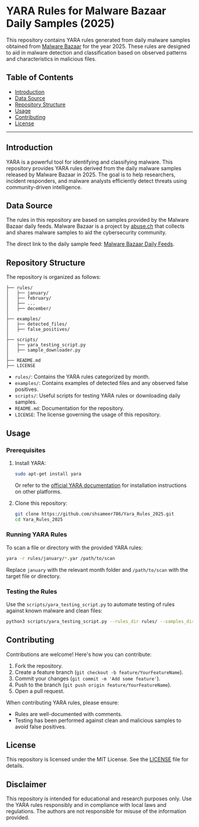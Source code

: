 
# YARA Rules for Malware Bazaar Daily Samples (2025)

This repository contains YARA rules generated from daily malware samples obtained from [Malware Bazaar](https://datalake.abuse.ch/malware-bazaar/daily/) for the year 2025. These rules are designed to aid in malware detection and classification based on observed patterns and characteristics in malicious files.

## Table of Contents

- [Introduction](#introduction)
- [Data Source](#data-source)
- [Repository Structure](#repository-structure)
- [Usage](#usage)
- [Contributing](#contributing)
- [License](#license)

---

## Introduction

YARA is a powerful tool for identifying and classifying malware. This repository provides YARA rules derived from the daily malware samples released by Malware Bazaar in 2025. The goal is to help researchers, incident responders, and malware analysts efficiently detect threats using community-driven intelligence.

## Data Source

The rules in this repository are based on samples provided by the Malware Bazaar daily feeds. Malware Bazaar is a project by [abuse.ch](https://abuse.ch/) that collects and shares malware samples to aid the cybersecurity community.

The direct link to the daily sample feed: [Malware Bazaar Daily Feeds](https://datalake.abuse.ch/malware-bazaar/daily/).

## Repository Structure

The repository is organized as follows:

```
├── rules/
│   ├── january/
│   ├── february/
│   ├── ...
│   ├── december/
│
├── examples/
│   ├── detected_files/
│   ├── false_positives/
│
├── scripts/
│   ├── yara_testing_script.py
│   ├── sample_downloader.py
│
├── README.md
├── LICENSE
```

- `rules/`: Contains the YARA rules categorized by month.
- `examples/`: Contains examples of detected files and any observed false positives.
- `scripts/`: Useful scripts for testing YARA rules or downloading daily samples.
- `README.md`: Documentation for the repository.
- `LICENSE`: The license governing the usage of this repository.

## Usage

### Prerequisites

1. Install YARA:

   ```bash
   sudo apt-get install yara
   ```

   Or refer to the [official YARA documentation](https://yara.readthedocs.io/en/stable/gettingstarted.html) for installation instructions on other platforms.

2. Clone this repository:

   ```bash
   git clone https://github.com/shsameer786/Yara_Rules_2025.git
   cd Yara_Rules_2025
   ```

### Running YARA Rules

To scan a file or directory with the provided YARA rules:

```bash
yara -r rules/january/*.yar /path/to/scan
```

Replace `january` with the relevant month folder and `/path/to/scan` with the target file or directory.

### Testing the Rules

Use the `scripts/yara_testing_script.py` to automate testing of rules against known malware and clean files:

```bash
python3 scripts/yara_testing_script.py --rules_dir rules/ --samples_dir /path/to/samples
```

## Contributing

Contributions are welcome! Here's how you can contribute:

1. Fork the repository.
2. Create a feature branch (`git checkout -b feature/YourFeatureName`).
3. Commit your changes (`git commit -m 'Add some feature'`).
4. Push to the branch (`git push origin feature/YourFeatureName`).
5. Open a pull request.

When contributing YARA rules, please ensure:

- Rules are well-documented with comments.
- Testing has been performed against clean and malicious samples to avoid false positives.

## License

This repository is licensed under the MIT License. See the [LICENSE](LICENSE) file for details.

## Disclaimer

This repository is intended for educational and research purposes only. Use the YARA rules responsibly and in compliance with local laws and regulations. The authors are not responsible for misuse of the information provided.
